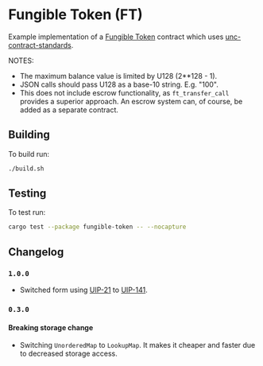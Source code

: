 Fungible Token (FT)
===================

Example implementation of a [Fungible Token] contract which uses [unc-contract-standards].

  [Fungible Token]: https://nomicon.io/Standards/Tokens/FungibleTokenCore.html
  [unc-contract-standards]: https://github.com/utnet-org/utility-sdk-rs/tree/master/unc-contract-standards

NOTES:

- The maximum balance value is limited by U128 (2**128 - 1).
- JSON calls should pass U128 as a base-10 string. E.g. "100".
- This does not include escrow functionality, as `ft_transfer_call` provides a superior approach. An escrow system can, of course, be added as a separate contract.

## Building

To build run:

```bash
./build.sh
```

## Testing

To test run:

```bash
cargo test --package fungible-token -- --nocapture
```

## Changelog

### `1.0.0`

- Switched form using [UIP-21](https://github.com/utnet-org/UIPs/pull/21) to [UIP-141](https://github.com/utnet-org/UIPs/issues/141).

### `0.3.0`

#### Breaking storage change

- Switching `UnorderedMap` to `LookupMap`. It makes it cheaper and faster due to decreased storage access.
